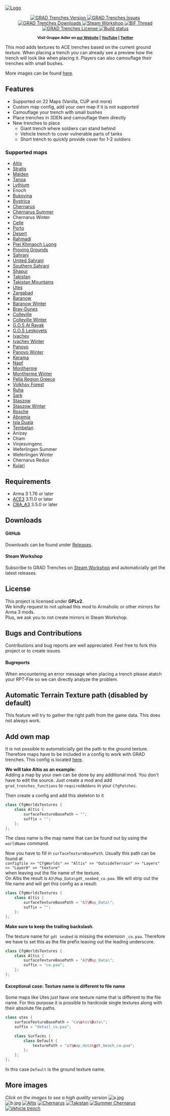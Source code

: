 [![Logo](data/logo.jpg)](https://github.com/gruppe-adler/grad_trenches)

<p align="center">
    <a href="https://github.com/gruppe-adler/grad_trenches/releases/latest">
        <img src="https://img.shields.io/github/release/gruppe-adler/grad_trenches.svg?style=flat-square" alt="GRAD Trenches Version">
    </a>
    <a href="https://github.com/gruppe-adler/grad_trenches/issues">
        <img src="https://img.shields.io/github/issues-raw/gruppe-adler/grad_trenches.svg?style=flat-square&label=Issues" alt="GRAD Trenches Issues">
    </a>
    <a href="https://github.com/gruppe-adler/grad_trenches/releases">
        <img src="https://img.shields.io/github/downloads/gruppe-adler/grad_trenches/total.svg?style=flat-square&label=Downloads" alt="GRAD Trenches Downloads">
    </a>
    <a href="http://steamcommunity.com/sharedfiles/filedetails/?id=1224892496">
        <img src="https://img.shields.io/badge/Steam-Workshop-1B2838.svg?style=flat-square" alt="Steam Workshop">
    </a>
    <a href="https://forums.bistudio.com/forums/topic/212208-grad-trenches/">
        <img src="https://img.shields.io/badge/BIF-Thread-lightgrey.svg?style=flat-square" alt="BIF Thread">
    </a>
    <a href="https://github.com/gruppe-adler/grad_trenches/blob/master/LICENSE">
        <img src="https://img.shields.io/badge/License-GPLv2-red.svg?style=flat-square" alt="GRAD Trenches License">
    </a>
    <a href="https://travis-ci.org/gruppe-adler/grad_trenches">
        <img src="https://travis-ci.org/gruppe-adler/grad_trenches.svg?branch=master" alt="Build status">
    </a>
</p>

<p align="center">
    <sup><strong>Visit Gruppe Adler on <a href="https://www.gruppe-adler.de/">our Website</a> | <a
    href="https://www.youtube.com/user/gruppeadler">YouTube</a> | <a href="https://twitter.com/Gruppe_Adler">Twitter</a></strong></sup>
</p>

This mod adds textures to ACE trenches based on the current ground texture. When placing a trench you can already see a preview how the trench will look like when placing it. Players can also camouflage their trenches with small bushes.

More images can be found [here](https://github.com/gruppe-adler/grad_trenches#more-images).

## Features
- Supported on 22 Maps (Vanilla, CUP and more)
- Custom map config, add your own map if it is not supported
- Camouflage your trench with small bushes
- Place trenches in 3DEN and camouflage them directly
- New trenches to place
    - Giant trench where soldiers can stand behind
    - Vehicle trench to cover vulnerable parts of tanks
    - Short trench to quickly provide cover for 1-2 soldiers

### Supported maps
- [Altis](https://arma3.com/features/terrain)
- [Stratis](https://arma3.com/features/terrain)
- [Malden](https://arma3.com/dlc/malden)
- [Tanoa](https://arma3.com/apex)
- [Lythium](https://forums.bistudio.com/forums/topic/144930-wip-ffaa-v6-spanish-army-mod/)
- Enoch
- [Bukovina](http://cup-arma3.org/terrains)
- [Bystrica](http://cup-arma3.org/terrains)
- [Chernarus](http://cup-arma3.org/terrains)
- [Chernarus Summer](http://cup-arma3.org/terrains)
- Chernarus Winter
- [Celle](http://www.armaholic.com/page.php?id=16585)
- [Porto](http://cup-arma3.org/terrains)
- [Desert](http://cup-arma3.org/terrains)
- [Rahmadi](http://cup-arma3.org/terrains)
- [Prei Khmaoch Luong](https://forums.bistudio.com/forums/topic/206159-prei-khmaoch-luong/)
- [Proving Grounds](http://cup-arma3.org/terrains)
- [Sahrani](http://cup-arma3.org/terrains)
- [United Sahrani](http://cup-arma3.org/terrains)
- [Southern Sahrani](http://cup-arma3.org/terrains)
- [Shapur](http://cup-arma3.org/terrains)
- [Takistan](http://cup-arma3.org/terrains)
- [Takistan Mountains](http://cup-arma3.org/terrains)
- [Utes](http://cup-arma3.org/terrains)
- [Zargabad](http://cup-arma3.org/terrains)
- [Baranow](https://steamcommunity.com/sharedfiles/filedetails/?id=867438623)
- [Baranow Winter](https://steamcommunity.com/sharedfiles/filedetails/?id=867438623)
- [Bray-Dunes](https://steamcommunity.com/sharedfiles/filedetails/?id=867438623)
- [Colleville](https://steamcommunity.com/sharedfiles/filedetails/?id=867438623)
- [Colleville Winter](https://steamcommunity.com/sharedfiles/filedetails/?id=867438623)
- [G.O.S Al Rayak](https://steamcommunity.com/sharedfiles/filedetails/?id=648172507)
- [G.O.S Leskovets](https://steamcommunity.com/sharedfiles/filedetails/?id=855464203)
- [Ivachev](https://steamcommunity.com/sharedfiles/filedetails/?id=867438623)
- [Ivachev Winter](https://steamcommunity.com/sharedfiles/filedetails/?id=867438623)
- [Panovo](https://steamcommunity.com/sharedfiles/filedetails/?id=867438623)
- [Panovo Winter](https://steamcommunity.com/sharedfiles/filedetails/?id=867438623)
- [Kerama](https://steamcommunity.com/sharedfiles/filedetails/?id=682140680)
- [Napf](https://steamcommunity.com/sharedfiles/filedetails/?id=1425442364)
- [Montherme](https://steamcommunity.com/sharedfiles/filedetails/?id=867438623)
- [Montherme Winter](https://steamcommunity.com/sharedfiles/filedetails/?id=867438623)
- [Pella Region Greece](https://steamcommunity.com/sharedfiles/filedetails/?id=867438623)
- [Volkhov Forest](https://steamcommunity.com/sharedfiles/filedetails/?id=867438623)
- [Ruha](https://forums.bohemia.net/forums/topic/215659-ruha-terrain/)
- [Sark](https://steamcommunity.com/sharedfiles/filedetails/?id=867438623)
- [Staszow](https://steamcommunity.com/sharedfiles/filedetails/?id=867438623)
- [Staszow Winter](https://steamcommunity.com/sharedfiles/filedetails/?id=867438623)
- [Rosche](https://forums.bohemia.net/forums/topic/219592-rosche-germany/)
- [Abramia](https://forums.bohemia.net/forums/topic/187287-icebreakribis-isla-abramia-for-a3/)
- [Isla Duala](https://forums.bohemia.net/forums/topic/176233-icebreakribis-isla-duala-for-a3/)
- [Tembelan](https://forums.bohemia.net/forums/topic/212761-tembelan-island/)
- Anizay
- Cham
- Vinjesvingenc
- Weferlingen Summer
- Weferlingen Winter
- Chernarus Redux
- [Kujari](https://steamcommunity.com/sharedfiles/filedetails/?id=1726494027)

## Requirements
- Arma 3 1.76 or later
- [ACE3](https://github.com/acemod/ACE3) 3.11.0 or later
- [CBA_A3](https://github.com/CBATeam/CBA_A3) 3.5.0 or later

## Downloads
#### GitHub
Downloads can be found under [Releases](https://github.com/gruppe-adler/grad_trenches/releases).  

#### Steam Workshop
Subscribe to GRAD Trenches on [Steam Workshop](http://steamcommunity.com/sharedfiles/filedetails/?id=1224892496) and automaticially get the latest releases.

## License
This project is licensed under **GPLv2**.  
We kindly request to not upload this mod to Armaholic or other mirrors for Arma 3 mods.  
Plus, we ask you to not create mirrors in Steam Workshop.

## Bugs and Contributions
Contributions and bug reports are well appreciated. Feel free to fork this project or to create issues.
#### Bugreports
When encountering an error message when placing a trench please atatch your RPT-File so we can directly analyze the problem.

## Automatic Terrain Texture path (disabled by default)
This feature will try to gather the right path from the game data. This does not always work.

## Add own map
It is not possible to automaticially get the path to the ground texture. Therefore maps have to be included in a config to work with GRAD trenches. This config is located [here](https://github.com/gruppe-adler/grad_trenches/blob/master/addons/functions/CfgWorldsTextures.hpp).


**We will take Altis as an example:**  
Adding a map by your own can be done by any additional mod. You don't have to edit the source. Just create a mod and add `grad_trenches_functions` to `requiredAddons` in your `CfgPatches`.

Then create a config and add this skeleton to it

```cpp
class CfgWorldsTextures {
    class Altis {
        surfaceTextureBasePath = "";
        suffix = "";
    };
};
```

The class name is the map name that can be found out by using the `worldName` command.

Now you have to fill in `surfaceTextureBasePath`. Usually this path can be found at  
`configfile >> "CfgWorlds" >> "Altis" >> "OutsideTerrain" >> "Layers" >> "Layer0" >> "texture"`  
when leaving out the file name of the texture.  
On Altis the result is `A3\Map_Data\gdt_seabed_co.paa`. We will strip out the file name and will get this config as a result:
```cpp
class CfgWorldsTextures {
    class Altis {
        surfaceTextureBasePath = "A3\Map_Data\";
        suffix = "";
    };
};
```
**Make sure to keep the trailing backslash.**

The texture name for `gdt seabed` is missing the extension `_co.paa`. Therefore we have to set this as the file prefix leaving out the leading underscore.
```cpp
class CfgWorldsTextures {
    class Altis {
        surfaceTextureBasePath = "A3\Map_Data\";
        suffix = "co.paa";
    };
};
```

#### Exceptional case: Texture name is different to file name
Some maps like Utes just have one texture name that is different to the file name. For this purpose it is possible to hardcode single textures along with their absolute file paths.
```cpp
class utes {
    surfaceTextureBasePath = "ca\utes\Data\";
    suffix = "detail_co.paa";

    class Surfaces {
        class Default {
            texturePath = "a3\map_data\gdt_beach_co.paa";
        };         
    };
};
```
In this case `Default` is the ground texture name.

## More images
*Click on the images to see a high quality version*
![a.jpg](https://i.imgur.com/vUGCXHy.jpg)  
![b.jpg](https://i.imgur.com/ahEza0A.jpg)
[![Altis](data/previews/altis_low.png)](data/previews/altis.png)
[![Chernarus](data/previews/chernarus_low.png)](data/previews/chernarus.png)
[![Takistan](data/previews/takistan_low.png)](data/previews/takistan.png)
[![Summer Chernarus](data/previews/chernarus_summer_low.png)](data/previews/chernarus_summer.png)
[![Vehicle trench](data/previews/vehicle_trench_low.png)](data/previews/vehicle_trench.png)
